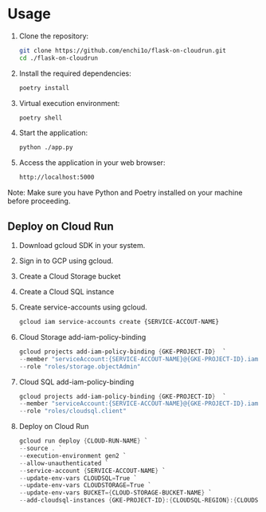 # Usage

1. Clone the repository:

    ```bash
    git clone https://github.com/enchi1o/flask-on-cloudrun.git
    cd ./flask-on-cloudrun
    ```

2. Install the required dependencies:

    ```bash
    poetry install
    ```

3. Virtual execution environment:

    ```bash
    poetry shell
    ```

4. Start the application:

    ```bash
    python ./app.py
    ```

5. Access the application in your web browser:

    ```bash
    http://localhost:5000
    ```

Note: Make sure you have Python and Poetry installed on your machine before proceeding.

## Deploy on Cloud Run

1. Download gcloud SDK in your system.

2. Sign in to GCP using gcloud.

3. Create a Cloud Storage bucket

4. Create a Cloud SQL instance

5. Create service-accounts using gcloud.

    ```bash
    gcloud iam service-accounts create {SERVICE-ACCOUT-NAME}
    ```

6. Cloud Storage add-iam-policy-binding

    ```powershell
    gcloud projects add-iam-policy-binding {GKE-PROJECT-ID}  `
    --member "serviceAccount:{SERVICE-ACCOUT-NAME}@{GKE-PROJECT-ID}.iam.gserviceaccount.com" `
    --role "roles/storage.objectAdmin" 
    ```

7. Cloud SQL add-iam-policy-binding

    ```powershell
    gcloud projects add-iam-policy-binding {GKE-PROJECT-ID}  `
    --member "serviceAccount:{SERVICE-ACCOUT-NAME}@{GKE-PROJECT-ID}.iam.gserviceaccount.com" `
    --role "roles/cloudsql.client"
    ```

8. Deploy on Cloud Run

    ```powershell
    gcloud run deploy {CLOUD-RUN-NAME} `
    --source . `
    --execution-environment gen2 `
    --allow-unauthenticated `
    --service-account {SERVICE-ACCOUT-NAME} `
    --update-env-vars CLOUDSQL=True `
    --update-env-vars CLOUDSTORAGE=True `
    --update-env-vars BUCKET={CLOUD-STORAGE-BUCKET-NAME} `
    --add-cloudsql-instances {GKE-PROJECT-ID}:{CLOUDSQL-REGION}:{CLOUDSQL-NAME}
    ```
